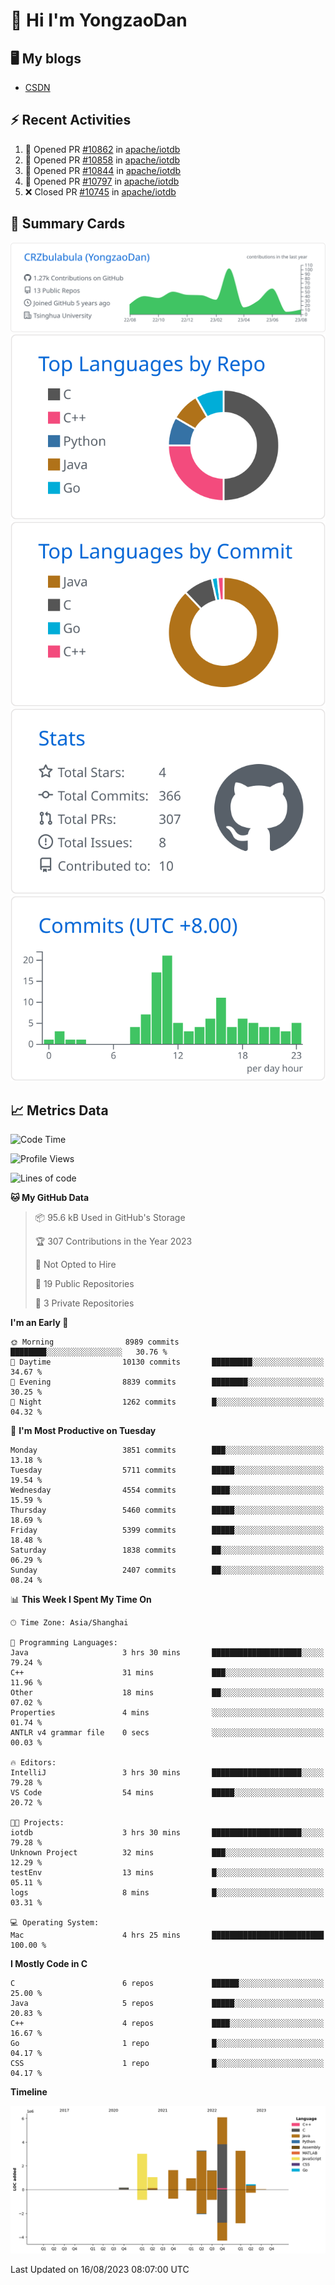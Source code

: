 # 👋 Hi I'm YongzaoDan

## 🖥 My blogs
  + [CSDN](https://blog.csdn.net/CRZbulabula?type=blog)

## ⚡ Recent Activities
<!--START_SECTION:activity-->
1. 💪 Opened PR [#10862](https://github.com/apache/iotdb/pull/10862) in [apache/iotdb](https://github.com/apache/iotdb)
2. 💪 Opened PR [#10858](https://github.com/apache/iotdb/pull/10858) in [apache/iotdb](https://github.com/apache/iotdb)
3. 💪 Opened PR [#10844](https://github.com/apache/iotdb/pull/10844) in [apache/iotdb](https://github.com/apache/iotdb)
4. 💪 Opened PR [#10797](https://github.com/apache/iotdb/pull/10797) in [apache/iotdb](https://github.com/apache/iotdb)
5. ❌ Closed PR [#10745](https://github.com/apache/iotdb/pull/10745) in [apache/iotdb](https://github.com/apache/iotdb)
<!--END_SECTION:activity-->

## 🎑 Summary Cards

[![](https://raw.githubusercontent.com/CRZbulabula/CRZbulabula/main/profile-summary-card-output/github/0-profile-details.svg)](https://github.com/vn7n24fzkq/github-profile-summary-cards)
[![](https://raw.githubusercontent.com/CRZbulabula/CRZbulabula/main/profile-summary-card-output/github/1-repos-per-language.svg)](https://github.com/vn7n24fzkq/github-profile-summary-cards) [![](https://raw.githubusercontent.com/CRZbulabula/CRZbulabula/main/profile-summary-card-output/github/2-most-commit-language.svg)](https://github.com/vn7n24fzkq/github-profile-summary-cards)
[![](https://raw.githubusercontent.com/CRZbulabula/CRZbulabula/main/profile-summary-card-output/github/3-stats.svg)](https://github.com/vn7n24fzkq/github-profile-summary-cards) [![](https://raw.githubusercontent.com/CRZbulabula/CRZbulabula/main/profile-summary-card-output/github/4-productive-time.svg)](https://github.com/vn7n24fzkq/github-profile-summary-cards)

## 📈 Metrics Data

<!--START_SECTION:waka-->
![Code Time](http://img.shields.io/badge/Code%20Time-242%20hrs%2020%20mins-blue)

![Profile Views](http://img.shields.io/badge/Profile%20Views-1-blue)

![Lines of code](https://img.shields.io/badge/From%20Hello%20World%20I%27ve%20Written-21.5%20million%20lines%20of%20code-blue)

**🐱 My GitHub Data** 

> 📦 95.6 kB Used in GitHub's Storage 
 > 
> 🏆 307 Contributions in the Year 2023
 > 
> 🚫 Not Opted to Hire
 > 
> 📜 19 Public Repositories 
 > 
> 🔑 3 Private Repositories 
 > 
**I'm an Early 🐤** 

```text
🌞 Morning                8989 commits        ████████░░░░░░░░░░░░░░░░░   30.76 % 
🌆 Daytime                10130 commits       █████████░░░░░░░░░░░░░░░░   34.67 % 
🌃 Evening                8839 commits        ████████░░░░░░░░░░░░░░░░░   30.25 % 
🌙 Night                  1262 commits        █░░░░░░░░░░░░░░░░░░░░░░░░   04.32 % 
```
📅 **I'm Most Productive on Tuesday** 

```text
Monday                   3851 commits        ███░░░░░░░░░░░░░░░░░░░░░░   13.18 % 
Tuesday                  5711 commits        █████░░░░░░░░░░░░░░░░░░░░   19.54 % 
Wednesday                4554 commits        ████░░░░░░░░░░░░░░░░░░░░░   15.59 % 
Thursday                 5460 commits        █████░░░░░░░░░░░░░░░░░░░░   18.69 % 
Friday                   5399 commits        █████░░░░░░░░░░░░░░░░░░░░   18.48 % 
Saturday                 1838 commits        ██░░░░░░░░░░░░░░░░░░░░░░░   06.29 % 
Sunday                   2407 commits        ██░░░░░░░░░░░░░░░░░░░░░░░   08.24 % 
```


📊 **This Week I Spent My Time On** 

```text
🕑︎ Time Zone: Asia/Shanghai

💬 Programming Languages: 
Java                     3 hrs 30 mins       ████████████████████░░░░░   79.24 % 
C++                      31 mins             ███░░░░░░░░░░░░░░░░░░░░░░   11.96 % 
Other                    18 mins             ██░░░░░░░░░░░░░░░░░░░░░░░   07.02 % 
Properties               4 mins              ░░░░░░░░░░░░░░░░░░░░░░░░░   01.74 % 
ANTLR v4 grammar file    0 secs              ░░░░░░░░░░░░░░░░░░░░░░░░░   00.03 % 

🔥 Editors: 
IntelliJ                 3 hrs 30 mins       ████████████████████░░░░░   79.28 % 
VS Code                  54 mins             █████░░░░░░░░░░░░░░░░░░░░   20.72 % 

🐱‍💻 Projects: 
iotdb                    3 hrs 30 mins       ████████████████████░░░░░   79.28 % 
Unknown Project          32 mins             ███░░░░░░░░░░░░░░░░░░░░░░   12.29 % 
testEnv                  13 mins             █░░░░░░░░░░░░░░░░░░░░░░░░   05.11 % 
logs                     8 mins              █░░░░░░░░░░░░░░░░░░░░░░░░   03.31 % 

💻 Operating System: 
Mac                      4 hrs 25 mins       █████████████████████████   100.00 % 
```

**I Mostly Code in C** 

```text
C                        6 repos             ██████░░░░░░░░░░░░░░░░░░░   25.00 % 
Java                     5 repos             █████░░░░░░░░░░░░░░░░░░░░   20.83 % 
C++                      4 repos             ████░░░░░░░░░░░░░░░░░░░░░   16.67 % 
Go                       1 repo              █░░░░░░░░░░░░░░░░░░░░░░░░   04.17 % 
CSS                      1 repo              █░░░░░░░░░░░░░░░░░░░░░░░░   04.17 % 
```



**Timeline**

![Lines of Code chart](https://raw.githubusercontent.com/CRZbulabula/CRZbulabula/main/assets/bar_graph.png)


 Last Updated on 16/08/2023 08:07:00 UTC
<!--END_SECTION:waka-->

